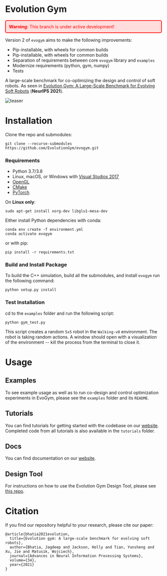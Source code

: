 # Evolution Gym

<div style="border: 2px solid red; padding: 10px; border-radius: 5px; background-color: #fdd; color: red; margin-bottom: 10px;">
  <strong>Warning:</strong> This branch is under active development!
</div>


Version 2 of `evogym` aims to make the following improvements:
- Pip-installable, with wheels for common builds
- Pip-installable, with wheels for common builds
- Separation of requirements between core `evogym` library and `examples`
- Modernize requirements (python, gym, numpy)
- Tests

A large-scale benchmark for co-optimizing the design and control of soft robots. As seen in [Evolution Gym: A Large-Scale Benchmark for Evolving Soft Robots](https://evolutiongym.github.io/) (**NeurIPS 2021**).

[//]: # (<img src="images/teaser.gif" alt="teaser" width="800"/>)
![teaser](images/teaser.gif)

# Installation

Clone the repo and submodules:

```shell
git clone --recurse-submodules https://github.com/EvolutionGym/evogym.git
```

### Requirements

* Python 3.7/3.8
* Linux, macOS, or Windows with [Visual Studios 2017](https://visualstudio.microsoft.com/vs/older-downloads/)
* [OpenGL](https://www.opengl.org//)
* [CMake](https://cmake.org/download/)
* [PyTorch](http://pytorch.org/)

<!--- (See [installation instructions](#opengl-installation-on-unix-based-systems) on Unix based systems) --->

On **Linux only**:

```shell
sudo apt-get install xorg-dev libglu1-mesa-dev
```

Either install Python dependencies with conda:

```shell
conda env create -f environment.yml
conda activate evogym
```

or with pip:

```shell
pip install -r requirements.txt
```

### Build and Install Package

To build the C++ simulation, build all the submodules, and install `evogym` run the following command:

```shell
python setup.py install
``` 

### Test Installation

cd to the `examples` folder and run the following script:

```shell
python gym_test.py
```

This script creates a random `5x5` robot in the `Walking-v0` environment. The robot is taking random actions. A window should open with a visualization of the environment -- kill the process from the terminal to close it.

<!--### OpenGL installation on Unix-based systems

To install OpenGL via [homebrew](https://brew.sh/), run the following commands:

```shell
brew install glfw
```
--->

# Usage

## Examples

To see example usage as well as to run co-design and control optimization experiments in EvoGym, please see the `examples` folder and its `README`.

## Tutorials

You can find tutorials for getting started with the codebase on our [website](https://evolutiongym.github.io/tutorials). Completed code from all tutorials is also available in the `tutorials` folder.

## Docs

You can find documentation on our [website](https://evolutiongym.github.io/documentation).

## Design Tool

For instructions on how to use the Evolution Gym Design Tool, please see [this repo](https://github.com/EvolutionGym/evogym-design-tool).

# Citation

If you find our repository helpful to your research, please cite our paper:

```
@article{bhatia2021evolution,
  title={Evolution gym: A large-scale benchmark for evolving soft robots},
  author={Bhatia, Jagdeep and Jackson, Holly and Tian, Yunsheng and Xu, Jie and Matusik, Wojciech},
  journal={Advances in Neural Information Processing Systems},
  volume={34},
  year={2021}
}
```
